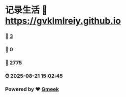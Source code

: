 # 记录生活 :link: https://gvklmlreiy.github.io 
### :page_facing_up: [3](https://gvklmlreiy.github.io/tag.html) 
### :speech_balloon: 0 
### :hibiscus: 2775 
### :alarm_clock: 2025-08-21 15:02:45 
### Powered by :heart: [Gmeek](https://github.com/Meekdai/Gmeek)
